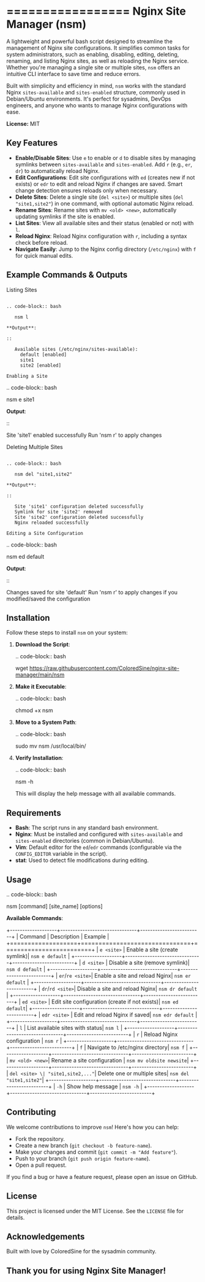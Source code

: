 =================
Nginx Site Manager (nsm)
=================

A lightweight and powerful bash script designed to streamline the management of Nginx site configurations. It simplifies common tasks for system administrators, such as enabling, disabling, editing, deleting, renaming, and listing Nginx sites, as well as reloading the Nginx service. Whether you're managing a single site or multiple sites, ``nsm`` offers an intuitive CLI interface to save time and reduce errors.

Built with simplicity and efficiency in mind, ``nsm`` works with the standard Nginx ``sites-available`` and ``sites-enabled`` structure, commonly used in Debian/Ubuntu environments. It's perfect for sysadmins, DevOps engineers, and anyone who wants to manage Nginx configurations with ease.

**License:** MIT

Key Features
------------

- **Enable/Disable Sites**: Use ``e`` to enable or ``d`` to disable sites by managing symlinks between ``sites-available`` and ``sites-enabled``. Add ``r`` (e.g., ``er``, ``dr``) to automatically reload Nginx.
- **Edit Configurations**: Edit site configurations with ``ed`` (creates new if not exists) or ``edr`` to edit and reload Nginx if changes are saved. Smart change detection ensures reloads only when necessary.
- **Delete Sites**: Delete a single site (``del <site>``) or multiple sites (``del "site1,site2"``) in one command, with optional automatic Nginx reload.
- **Rename Sites**: Rename sites with ``mv <old> <new>``, automatically updating symlinks if the site is enabled.
- **List Sites**: View all available sites and their status (enabled or not) with ``l``.
- **Reload Nginx**: Reload Nginx configuration with ``r``, including a syntax check before reload.
- **Navigate Easily**: Jump to the Nginx config directory (``/etc/nginx``) with ``f`` for quick manual edits.

Example Commands & Outputs
--------------------------

Listing Sites
~~~~~~~~~~~~~

.. code-block:: bash

   nsm l

**Output**:

::

   Available sites (/etc/nginx/sites-available):
     default [enabled]
     site1
     site2 [enabled]

Enabling a Site
~~~~~~~~~~~~~~~

.. code-block:: bash

   nsm e site1

**Output**:

::

   Site 'site1' enabled successfully
   Run 'nsm r' to apply changes

Deleting Multiple Sites
~~~~~~~~~~~~~~~~~~~~~~~

.. code-block:: bash

   nsm del "site1,site2"

**Output**:

::

   Site 'site1' configuration deleted successfully
   Symlink for site 'site2' removed
   Site 'site2' configuration deleted successfully
   Nginx reloaded successfully

Editing a Site Configuration
~~~~~~~~~~~~~~~~~~~~~~~~~~~~

.. code-block:: bash

   nsm ed default

**Output**:

::

   Changes saved for site 'default'
   Run 'nsm r' to apply changes if you modified/saved the configuration

Installation
------------

Follow these steps to install ``nsm`` on your system:

1. **Download the Script**:

   .. code-block:: bash

      wget https://raw.githubusercontent.com/ColoredSine/nginx-site-manager/main/nsm

2. **Make it Executable**:

   .. code-block:: bash

      chmod +x nsm

3. **Move to a System Path**:

   .. code-block:: bash

      sudo mv nsm /usr/local/bin/

4. **Verify Installation**:

   .. code-block:: bash

      nsm -h

   This will display the help message with all available commands.

Requirements
------------

- **Bash**: The script runs in any standard bash environment.
- **Nginx**: Must be installed and configured with ``sites-available`` and ``sites-enabled`` directories (common in Debian/Ubuntu).
- **Vim**: Default editor for the ``ed``/``edr`` commands (configurable via the ``CONFIG_EDITOR`` variable in the script).
- **stat**: Used to detect file modifications during editing.

Usage
-----

.. code-block:: bash

   nsm [command] [site_name] [options]

**Available Commands**:

+-------------------+-------------------------------+-------------------------+
| Command           | Description                   | Example                 |
+===================+===============================+=========================+
| ``e <site>``      | Enable a site (create symlink)| ``nsm e default``       |
+-------------------+-------------------------------+-------------------------+
| ``d <site>``      | Disable a site (remove symlink)| ``nsm d default``      |
+-------------------+-------------------------------+-------------------------+
| ``er``/``re <site>``| Enable a site and reload Nginx| ``nsm er default``     |
+-------------------+-------------------------------+-------------------------+
| ``dr``/``rd <site>``| Disable a site and reload Nginx| ``nsm dr default``    |
+-------------------+-------------------------------+-------------------------+
| ``ed <site>``     | Edit site configuration (create if not exists)| ``nsm ed default``|
+-------------------+-------------------------------+-------------------------+
| ``edr <site>``    | Edit and reload Nginx if saved| ``nsm edr default``     |
+-------------------+-------------------------------+-------------------------+
| ``l``             | List available sites with status| ``nsm l``             |
+-------------------+-------------------------------+-------------------------+
| ``r``             | Reload Nginx configuration    | ``nsm r``               |
+-------------------+-------------------------------+-------------------------+
| ``f``             | Navigate to /etc/nginx directory| ``nsm f``             |
+-------------------+-------------------------------+-------------------------+
| ``mv <old> <new>``| Rename a site configuration   | ``nsm mv oldsite newsite``|
+-------------------+-------------------------------+-------------------------+
| ``del <site> \| "site1,site2,..."``| Delete one or multiple sites| ``nsm del "site1,site2"``|
+-------------------+-------------------------------+-------------------------+
| ``-h``            | Show help message             | ``nsm -h``              |
+-------------------+-------------------------------+-------------------------+

Contributing
------------

We welcome contributions to improve ``nsm``! Here's how you can help:

- Fork the repository.
- Create a new branch (``git checkout -b feature-name``).
- Make your changes and commit (``git commit -m "Add feature"``).
- Push to your branch (``git push origin feature-name``).
- Open a pull request.

If you find a bug or have a feature request, please open an issue on GitHub.

License
-------

This project is licensed under the MIT License. See the `LICENSE` file for details.

Acknowledgements
----------------

Built with love by ColoredSine for the sysadmin community.

Thank you for using Nginx Site Manager!
---------------------------------------

